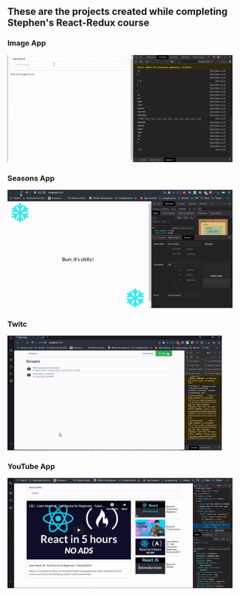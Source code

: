 ## These are the projects created while completing Stephen's React-Redux course

### Image App

![alt text](image_app/assets/screen.gif)

### Seasons App

![alt text](seasons_app/assets/screen.gif)

### Twitc

![alt text](twitch_app/client/screen/screen.gif)

### YouTube App

![alt text](you_tube_app/assets/screen.gif)

